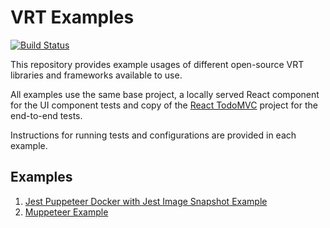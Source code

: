 # VRT Examples
[![Build Status](https://travis-ci.org/gidztech/vrt-examples.svg?branch=master)](https://travis-ci.org/gidztech/vrt-examples)

This repository provides example usages of different open-source VRT libraries and frameworks available to use.

All examples use the same base project, a locally served React component for the UI component tests and copy of the [React TodoMVC](http://todomvc.com/examples/react/#/) project for the end-to-end tests. 

Instructions for running tests and configurations are provided in each example.

## Examples
1. [Jest Puppeteer Docker with Jest Image Snapshot Example](https://github.com/gidztech/vrt-examples/tree/master/packages/jest-puppeteer-image-snapshot)
2. [Muppeteer Example](https://github.com/gidztech/vrt-examples/tree/master/packages/muppeteer)
